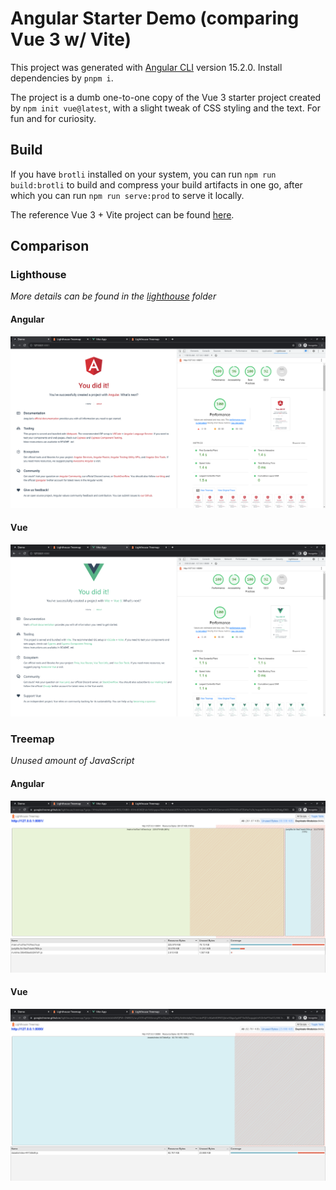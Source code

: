 # Angular Starter Demo (comparing Vue 3 w/ Vite)

This project was generated with [Angular CLI](https://github.com/angular/angular-cli) version 15.2.0. Install dependencies by `pnpm i`.

The project is a dumb one-to-one copy of the Vue 3 starter project created by `npm init vue@latest`, with a slight tweak of CSS styling and the text. For fun and for curiosity.

## Build

If you have `brotli` installed on your system, you can run `npm run build:brotli` to build and compress your build artifacts in one go, after which you can run `npm run serve:prod` to serve it locally.

The reference Vue 3 + Vite project can be found [here](https://github.com/HymanZHAN/vue3-starter-demo).

## Comparison

### Lighthouse

_More details can be found in the [lighthouse](./lighthouse/) folder_

#### Angular

![angular lighthouse result](./screenshots/lighthouse-angular.png)

#### Vue

![vue lighthouse result](./screenshots/lighthouse-vue.png)

### Treemap

_Unused amount of JavaScript_

#### Angular

![angular js tree map](./screenshots/js-treemap-angular.png)

#### Vue

![vue js tree map](./screenshots/js-treemap-vue.png)
